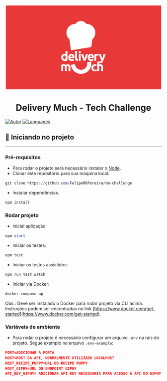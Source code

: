 <p align="center">
   <img src="./readme/dm-challenge.png" width="500" 
    />
</p>

<h1 align="center">
  Delivery Much - Tech Challenge 
</h1>

[![Autor](https://img.shields.io/badge/Autor-FelipeRRPereira-E83837?style=flat-square)](https://github.com/FelipeRRPereira)
[![Languages](https://img.shields.io/github/languages/count/FelipeRRPereira/dm-challenge?color=E83837&label=Langueges&style=flat-square)](#)

## 🚀 Iniciando no projeto

---

### Pré-requisitos

- Para rodar o projeto será necessário instalar o [Node](https://nodejs.org/en/download/).
- Clonar este repositório para sua maquina local.

```powershell
git clone https://github.com/FelipeRRPereira/dm-challenge
```

- Instalar dependências.

```powershell
npm install
```

### Rodar projeto

- Inicial aplicação:

```powershell
npm start
```

- Iniciar os testes:

```powershell
npm test
```

- Iniciar os testes assistidos:

```powershell
npm run test:watch
```

- Iniciar via Docker:

```powershell
docker-compose up
```

Obs.: Deve ser instalado o Docker para rodar projeto via CLI acima. Instruções podem ser encontradas no link [https://www.docker.com/get-started](https://www.docker.com/get-started).

### Variáveis de ambiente

- Para rodar o projeto é necessário configurar um arquivo `.env` na rais do projeto. Segue exemplo no arquivo `.env-example`:

```json
PORT=ADICIONAR A PORTA
HOST=HOST DA API, NORMALMENTE UTILIZADO LOCALHOST
HOST_RECIPE_PUPPY=URL DO RECIPE PUPPY
HOST_GIPHY=URL DO ENDPOINT GIPHY
API_KEY_GIPHY= ADICIONAR API KEY NECESSARIA PARA ACESSO A API DO GIPHY https://developers.giphy.com/docs/sdk
```
